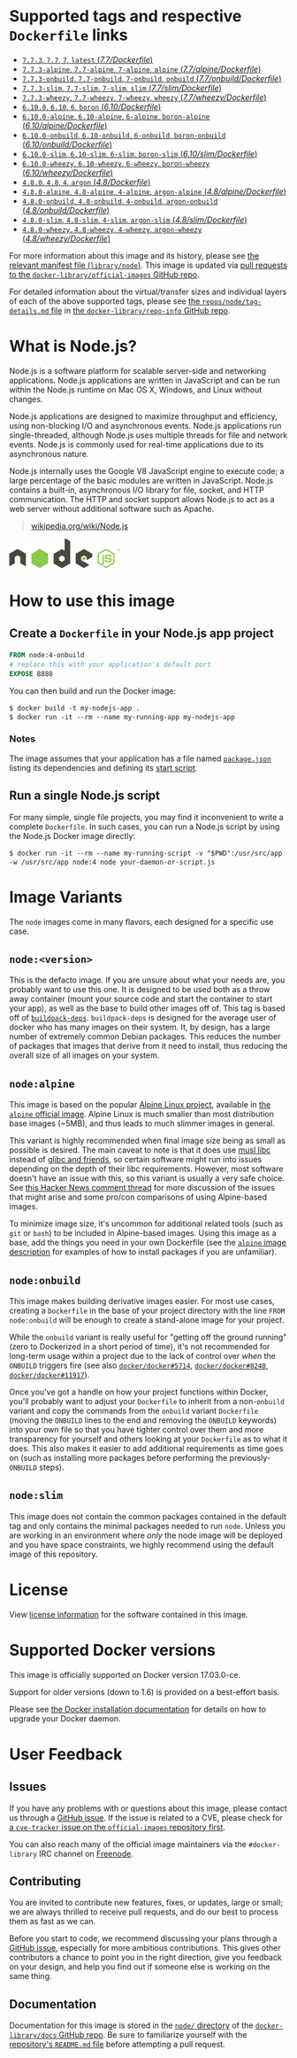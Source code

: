 <!--

********************************************************************************

WARNING:

    DO NOT EDIT "node/README.md"

    IT IS AUTO-GENERATED

    (from the other files in "node/" combined with a set of templates)

********************************************************************************

-->

# Supported tags and respective `Dockerfile` links

-	[`7.7.3`, `7.7`, `7`, `latest` (*7.7/Dockerfile*)](https://github.com/nodejs/docker-node/blob/66084ef79197a4fd1198568fb41bd547ee62b8ae/7.7/Dockerfile)
-	[`7.7.3-alpine`, `7.7-alpine`, `7-alpine`, `alpine` (*7.7/alpine/Dockerfile*)](https://github.com/nodejs/docker-node/blob/66084ef79197a4fd1198568fb41bd547ee62b8ae/7.7/alpine/Dockerfile)
-	[`7.7.3-onbuild`, `7.7-onbuild`, `7-onbuild`, `onbuild` (*7.7/onbuild/Dockerfile*)](https://github.com/nodejs/docker-node/blob/66084ef79197a4fd1198568fb41bd547ee62b8ae/7.7/onbuild/Dockerfile)
-	[`7.7.3-slim`, `7.7-slim`, `7-slim`, `slim` (*7.7/slim/Dockerfile*)](https://github.com/nodejs/docker-node/blob/66084ef79197a4fd1198568fb41bd547ee62b8ae/7.7/slim/Dockerfile)
-	[`7.7.3-wheezy`, `7.7-wheezy`, `7-wheezy`, `wheezy` (*7.7/wheezy/Dockerfile*)](https://github.com/nodejs/docker-node/blob/66084ef79197a4fd1198568fb41bd547ee62b8ae/7.7/wheezy/Dockerfile)
-	[`6.10.0`, `6.10`, `6`, `boron` (*6.10/Dockerfile*)](https://github.com/nodejs/docker-node/blob/debf4ea17cee8c078df632e975ea69f1969094c0/6.10/Dockerfile)
-	[`6.10.0-alpine`, `6.10-alpine`, `6-alpine`, `boron-alpine` (*6.10/alpine/Dockerfile*)](https://github.com/nodejs/docker-node/blob/debf4ea17cee8c078df632e975ea69f1969094c0/6.10/alpine/Dockerfile)
-	[`6.10.0-onbuild`, `6.10-onbuild`, `6-onbuild`, `boron-onbuild` (*6.10/onbuild/Dockerfile*)](https://github.com/nodejs/docker-node/blob/db2660f326fdad12a21dd5e7351053a4d0691099/6.10/onbuild/Dockerfile)
-	[`6.10.0-slim`, `6.10-slim`, `6-slim`, `boron-slim` (*6.10/slim/Dockerfile*)](https://github.com/nodejs/docker-node/blob/debf4ea17cee8c078df632e975ea69f1969094c0/6.10/slim/Dockerfile)
-	[`6.10.0-wheezy`, `6.10-wheezy`, `6-wheezy`, `boron-wheezy` (*6.10/wheezy/Dockerfile*)](https://github.com/nodejs/docker-node/blob/debf4ea17cee8c078df632e975ea69f1969094c0/6.10/wheezy/Dockerfile)
-	[`4.8.0`, `4.8`, `4`, `argon` (*4.8/Dockerfile*)](https://github.com/nodejs/docker-node/blob/debf4ea17cee8c078df632e975ea69f1969094c0/4.8/Dockerfile)
-	[`4.8.0-alpine`, `4.8-alpine`, `4-alpine`, `argon-alpine` (*4.8/alpine/Dockerfile*)](https://github.com/nodejs/docker-node/blob/debf4ea17cee8c078df632e975ea69f1969094c0/4.8/alpine/Dockerfile)
-	[`4.8.0-onbuild`, `4.8-onbuild`, `4-onbuild`, `argon-onbuild` (*4.8/onbuild/Dockerfile*)](https://github.com/nodejs/docker-node/blob/8345a12b6da2f0f124eb60cc248158a40b66d77f/4.8/onbuild/Dockerfile)
-	[`4.8.0-slim`, `4.8-slim`, `4-slim`, `argon-slim` (*4.8/slim/Dockerfile*)](https://github.com/nodejs/docker-node/blob/debf4ea17cee8c078df632e975ea69f1969094c0/4.8/slim/Dockerfile)
-	[`4.8.0-wheezy`, `4.8-wheezy`, `4-wheezy`, `argon-wheezy` (*4.8/wheezy/Dockerfile*)](https://github.com/nodejs/docker-node/blob/debf4ea17cee8c078df632e975ea69f1969094c0/4.8/wheezy/Dockerfile)

For more information about this image and its history, please see [the relevant manifest file (`library/node`)](https://github.com/docker-library/official-images/blob/master/library/node). This image is updated via [pull requests to the `docker-library/official-images` GitHub repo](https://github.com/docker-library/official-images/pulls?q=label%3Alibrary%2Fnode).

For detailed information about the virtual/transfer sizes and individual layers of each of the above supported tags, please see [the `repos/node/tag-details.md` file](https://github.com/docker-library/repo-info/blob/master/repos/node/tag-details.md) in [the `docker-library/repo-info` GitHub repo](https://github.com/docker-library/repo-info).

# What is Node.js?

Node.js is a software platform for scalable server-side and networking applications. Node.js applications are written in JavaScript and can be run within the Node.js runtime on Mac OS X, Windows, and Linux without changes.

Node.js applications are designed to maximize throughput and efficiency, using non-blocking I/O and asynchronous events. Node.js applications run single-threaded, although Node.js uses multiple threads for file and network events. Node.js is commonly used for real-time applications due to its asynchronous nature.

Node.js internally uses the Google V8 JavaScript engine to execute code; a large percentage of the basic modules are written in JavaScript. Node.js contains a built-in, asynchronous I/O library for file, socket, and HTTP communication. The HTTP and socket support allows Node.js to act as a web server without additional software such as Apache.

> [wikipedia.org/wiki/Node.js](https://en.wikipedia.org/wiki/Node.js)

![logo](https://raw.githubusercontent.com/docker-library/docs/01c12653951b2fe592c1f93a13b4e289ada0e3a1/node/logo.png)

# How to use this image

## Create a `Dockerfile` in your Node.js app project

```dockerfile
FROM node:4-onbuild
# replace this with your application's default port
EXPOSE 8888
```

You can then build and run the Docker image:

```console
$ docker build -t my-nodejs-app .
$ docker run -it --rm --name my-running-app my-nodejs-app
```

### Notes

The image assumes that your application has a file named [`package.json`](https://docs.npmjs.com/files/package.json) listing its dependencies and defining its [start script](https://docs.npmjs.com/misc/scripts#default-values).

## Run a single Node.js script

For many simple, single file projects, you may find it inconvenient to write a complete `Dockerfile`. In such cases, you can run a Node.js script by using the Node.js Docker image directly:

```console
$ docker run -it --rm --name my-running-script -v "$PWD":/usr/src/app -w /usr/src/app node:4 node your-daemon-or-script.js
```

# Image Variants

The `node` images come in many flavors, each designed for a specific use case.

## `node:<version>`

This is the defacto image. If you are unsure about what your needs are, you probably want to use this one. It is designed to be used both as a throw away container (mount your source code and start the container to start your app), as well as the base to build other images off of. This tag is based off of [`buildpack-deps`](https://registry.hub.docker.com/_/buildpack-deps/). `buildpack-deps` is designed for the average user of docker who has many images on their system. It, by design, has a large number of extremely common Debian packages. This reduces the number of packages that images that derive from it need to install, thus reducing the overall size of all images on your system.

## `node:alpine`

This image is based on the popular [Alpine Linux project](http://alpinelinux.org), available in [the `alpine` official image](https://hub.docker.com/_/alpine). Alpine Linux is much smaller than most distribution base images (~5MB), and thus leads to much slimmer images in general.

This variant is highly recommended when final image size being as small as possible is desired. The main caveat to note is that it does use [musl libc](http://www.musl-libc.org) instead of [glibc and friends](http://www.etalabs.net/compare_libcs.html), so certain software might run into issues depending on the depth of their libc requirements. However, most software doesn't have an issue with this, so this variant is usually a very safe choice. See [this Hacker News comment thread](https://news.ycombinator.com/item?id=10782897) for more discussion of the issues that might arise and some pro/con comparisons of using Alpine-based images.

To minimize image size, it's uncommon for additional related tools (such as `git` or `bash`) to be included in Alpine-based images. Using this image as a base, add the things you need in your own Dockerfile (see the [`alpine` image description](https://hub.docker.com/_/alpine/) for examples of how to install packages if you are unfamiliar).

## `node:onbuild`

This image makes building derivative images easier. For most use cases, creating a `Dockerfile` in the base of your project directory with the line `FROM node:onbuild` will be enough to create a stand-alone image for your project.

While the `onbuild` variant is really useful for "getting off the ground running" (zero to Dockerized in a short period of time), it's not recommended for long-term usage within a project due to the lack of control over *when* the `ONBUILD` triggers fire (see also [`docker/docker#5714`](https://github.com/docker/docker/issues/5714), [`docker/docker#8240`](https://github.com/docker/docker/issues/8240), [`docker/docker#11917`](https://github.com/docker/docker/issues/11917)).

Once you've got a handle on how your project functions within Docker, you'll probably want to adjust your `Dockerfile` to inherit from a non-`onbuild` variant and copy the commands from the `onbuild` variant `Dockerfile` (moving the `ONBUILD` lines to the end and removing the `ONBUILD` keywords) into your own file so that you have tighter control over them and more transparency for yourself and others looking at your `Dockerfile` as to what it does. This also makes it easier to add additional requirements as time goes on (such as installing more packages before performing the previously-`ONBUILD` steps).

## `node:slim`

This image does not contain the common packages contained in the default tag and only contains the minimal packages needed to run `node`. Unless you are working in an environment where *only* the node image will be deployed and you have space constraints, we highly recommend using the default image of this repository.

# License

View [license information](https://github.com/joyent/node/blob/master/LICENSE) for the software contained in this image.

# Supported Docker versions

This image is officially supported on Docker version 17.03.0-ce.

Support for older versions (down to 1.6) is provided on a best-effort basis.

Please see [the Docker installation documentation](https://docs.docker.com/installation/) for details on how to upgrade your Docker daemon.

# User Feedback

## Issues

If you have any problems with or questions about this image, please contact us through a [GitHub issue](https://github.com/nodejs/docker-node/issues). If the issue is related to a CVE, please check for [a `cve-tracker` issue on the `official-images` repository first](https://github.com/docker-library/official-images/issues?q=label%3Acve-tracker).

You can also reach many of the official image maintainers via the `#docker-library` IRC channel on [Freenode](https://freenode.net).

## Contributing

You are invited to contribute new features, fixes, or updates, large or small; we are always thrilled to receive pull requests, and do our best to process them as fast as we can.

Before you start to code, we recommend discussing your plans through a [GitHub issue](https://github.com/nodejs/docker-node/issues), especially for more ambitious contributions. This gives other contributors a chance to point you in the right direction, give you feedback on your design, and help you find out if someone else is working on the same thing.

## Documentation

Documentation for this image is stored in the [`node/` directory](https://github.com/docker-library/docs/tree/master/node) of the [`docker-library/docs` GitHub repo](https://github.com/docker-library/docs). Be sure to familiarize yourself with the [repository's `README.md` file](https://github.com/docker-library/docs/blob/master/README.md) before attempting a pull request.
